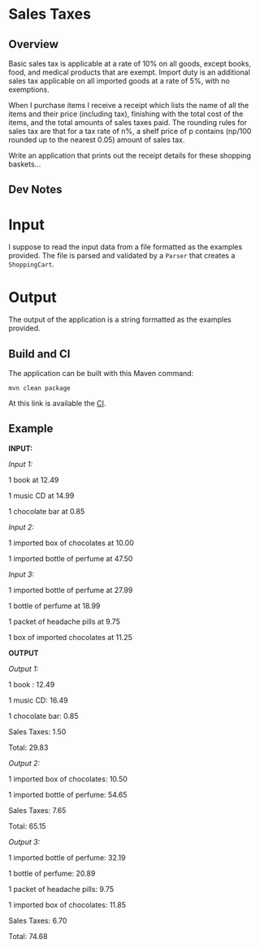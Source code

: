 # Sales Taxes

## Overview
Basic sales tax is applicable at a rate of 10% on all goods, except books, food, and medical
products that are exempt. Import duty is an additional sales tax applicable on all imported goods
at a rate of 5%, with no exemptions.

When I purchase items I receive a receipt which lists the name of all the items and their price
(including tax), finishing with the total cost of the items, and the total amounts of sales taxes
paid. The rounding rules for sales tax are that for a tax rate of n%, a shelf price of p contains
(np/100 rounded up to the nearest 0.05) amount of sales tax.

Write an application that prints out the receipt details for these shopping baskets...

## Dev Notes

# Input
I suppose to read the input data from a file formatted as the examples provided. The file is parsed and validated by a `Parser` that creates a `ShoppingCart`.

# Output
The output of the application is a string formatted as the examples provided.

## Build and CI
The application can be built with this Maven command:
```
mvn clean package
```
At this link is available the [CI](https://travis-ci.org/alefra86/sales-taxes).


## Example

**INPUT:**

*Input 1:*

1 book at 12.49

1 music CD at 14.99

1 chocolate bar at 0.85

*Input 2:*

1 imported box of chocolates at 10.00

1 imported bottle of perfume at 47.50

*Input 3:*

1 imported bottle of perfume at 27.99

1 bottle of perfume at 18.99

1 packet of headache pills at 9.75

1 box of imported chocolates at 11.25

**OUTPUT**

*Output 1:*

1 book : 12.49

1 music CD: 16.49

1 chocolate bar: 0.85

Sales Taxes: 1.50

Total: 29.83

*Output 2:*

1 imported box of chocolates: 10.50

1 imported bottle of perfume: 54.65

Sales Taxes: 7.65

Total: 65.15

*Output 3:*

1 imported bottle of perfume: 32.19

1 bottle of perfume: 20.89

1 packet of headache pills: 9.75

1 imported box of chocolates: 11.85

Sales Taxes: 6.70

Total: 74.68
